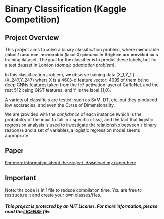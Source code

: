 # Binary Classification (Kaggle Competition)

## Project Overview
This project aims to solve a binary classification problem, where memorable (label:1) and non-memorable (label:0) pictures in Brighton are provided as a training dataset. The goal for the classifier is to predict these labels, but for a test dataset in London (_domain adaptation problem_). <br/>

In this classification problem, we observe training data (X_1,Y_1 )…(X_247,Y_247) where X is a 4608-d feature vector; 4096 of them being deep CNNs features taken from the fc7 activation layer of CaffeNet, and the rest 512 being GIST features, and Y is the label {1,0}. <br/>

A variety of classifiers are tested; such as SVM, DT, etc. but they produced low accuracies, and even the Curse of Dimensionality. <br/>

We are provided with the _confidence_ of each instance (which is the probability of the input to fall in a specific class), and the fact that logistic regression analysis is used to investigate the relationship between a binary response and a set of variables, a logistic regression model seems appropriate.

## Paper
[For more information about the project, download my paper here](https://drive.google.com/file/d/1QA14EAkolyg9100FOOQd4-AWrDJfWU6b/view?usp=sharing)

## Important
Note: the code is in 1 file to reduce compilation time. You are free to restructure it and create your own classes/files.

##### This project is protected by an MIT License. For more information, please read the [LICENSE](https://github.com/tala360/facial_landmark_detection/blob/main/LICENSE) file.
